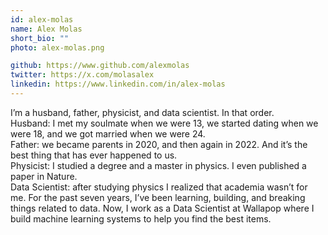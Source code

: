 ```yaml
---
id: alex-molas
name: Alex Molas
short_bio: ""
photo: alex-molas.png

github: https://www.github.com/alexmolas
twitter: https://x.com/molasalex
linkedin: https://www.linkedin.com/in/alex-molas
---
```


I’m a husband, father, physicist, and data scientist. In that order.
<br>Husband: I met my soulmate when we were 13, we started dating when we were 18, and we got married when we were 24.
<br>Father: we became parents in 2020, and then again in 2022. And it’s the best thing that has ever happened to us.
<br>Physicist: I studied a degree and a master in physics. I even published a paper in Nature.
<br>Data Scientist: after studying physics I realized that academia wasn’t for me. For the past seven years, I’ve been learning, building, and breaking things related to data. Now, I work as a Data Scientist at Wallapop where I build machine learning systems to help you find the best items.